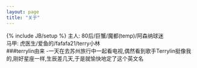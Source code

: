 ```yaml
---
layout: page
title: "关于"
---
```

{% include JB/setup %}
主人:  80后/巨蟹/魔都(temp)/阿森纳球迷  
马甲:  虎医生/爱鱼的/fafafa21/terry小林  
###terrylin由来
-一天在去苏州旅行中一起看电视,偶然看到歌手Terrylin挺像我的,刚好星座一样,生辰差几天,于是就愉快地定了这个英文名
